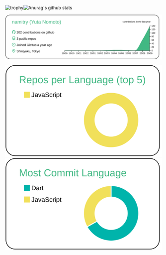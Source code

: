 ![trophy](https://github-profile-trophy.vercel.app/?username=namitry&rank=S,AAA,AA,A)![Anurag's github stats](https://github-readme-stats.vercel.app/api?username=namitry)

![](https://raw.githubusercontent.com/namitry/namitry/master/profile-summary-card-output/vue/0-profile-details.svg)

![](https://raw.githubusercontent.com/namitry/namitry/master/profile-summary-card-output/vue/1-repos-per-language.svg)![](https://raw.githubusercontent.com/namitry/namitry/master/profile-summary-card-output/vue/2-most-commit-language.svg)

<!--
**namitry/namitry** is a ✨ _special_ ✨ repository because its `README.md` (this file) appears on your GitHub profile.

Here are some ideas to get you started:

- 🔭 I’m currently working on ...
- 🌱 I’m currently learning ...
- 👯 I’m looking to collaborate on ...
- 🤔 I’m looking for help with ...
- 💬 Ask me about ...
- 📫 How to reach me: ...
- 😄 Pronouns: ...
- ⚡ Fun fact: ...
-->
